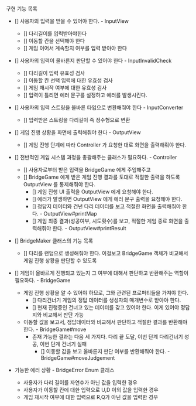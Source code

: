 구현 기능 목록
- [] 사용자의 입력을 받을 수 있어야 한다. - InputView
  - [] 다리길이를 입력받아야한다
  - [] 이동할 칸을 선택해야 한다
  - [] 게임 이어서 계속할지 여부를 입력 받아야 한다
- [] 사용자의 입력이 올바른지 판단할 수 있어야 한다 - InputInvalidCheck
  - [] 다리길이 입력 유효성 검사
  - [] 이동할 칸 선택 입력에 대한 유효성 검사
  - [] 게임 재시작 여부에 대한 유효성 검사
  - [] 입력이 틀리면 에러 문구를 설정하고 에러를 발생시킨다.
- [] 사용자의 입력 스트링을 올바른 타입으로 변환해줘야 한다 - InputConverter
  - [] 입력받은 스트링을 다리길이 즉 정수형으로 변환

- [] 게임 진행 상황을 화면에 출력해줘야 한다 - OutputView
  - [] 게임 진행 단계에 따라 Controller 가 요청한 대로 화면을 출력해줘야 한다.

- [] 전반적인 게임 시스템 과정을 총괄해주는 클래스가 필요하다. - Controller
  - [] 사용자로부터 받은 입력을 BridgeGame 에게 주입해주고
  - [] BridgeGame 에게 받은 게임 진행 결과를 토대로 적절한 출력을 하도록 OutputView 를 통제해줘야 한다. 
    - [] 게임 진행 UI 출력을 OutputView 에게 요청해야 한다.
    - [] 에러가 발생하면 OutputView 에게 에러 문구 출력을 요청해야 한다.
    - [] 정답지 데이터와 건넌 다리 데이터를 보고 적절한 화면을 출력해줘야 한다. - OutputView#printMap 
    - [] 게임 최종 결과(성공여부, 시도횟수)를 보고, 적절한 게임 종료 화면을 출력해줘야 한다. - OutputView#printResult
    
- [] BridgeMaker 클래스의 기능 목록
  - [] 다리를 랜덤으로 생성해줘야 한다. 이걸보고 BridgeGame 객체가 비교해서 게임 진행 상황을 판단할 수 있도록
  
- [] 게임이 올바르게 진행되고 있는지 그 여부에 대해서 판단하고 반환해주는 역할이 필요하다. - BridgeGame
  - 게임 진행 상황을 알 수 있어야 하므로, 그와 관련된 프로퍼티들을 가져야 한다. 
    - [] 다리건너기 게임의 정답 데이터를 생성자의 매개변수로 받아야 한다. 
    - [] 현재 진행중인 건너고 있는 데이터를 갖고 있어야 한다. 이게 있어야 정답지와 비교해서 판단 가능
  - 이동할 값을 보고서, 정답데이터와 비교해서 판단하고 적절한 결과를 반환해야 한다. - BridgeGame#move
    - 존재 가능한 결과는 다음 세 가지다. 다리 끝 도달, 이번 단계 다리건너기 성공, 이번 단계 건너기 실패
      - [] 이동할 값을 보고 올바른지 판단 여부를 반환해줘야 한다. - BridgeGame#moveJudgement
    

- 가능한 에러 상황 - BridgeError Enum 클래스
  - 사용자가 다리 길이를 자연수가 아닌 값을 입력한 경우
  - 사용자가 이동할 칸에 대한 입력으로 U,D 이외 값을 입력한 경우
  - 게임 재시작 여부에 대한 입력으로 R,Q가 아닌 값을 입력한 경우